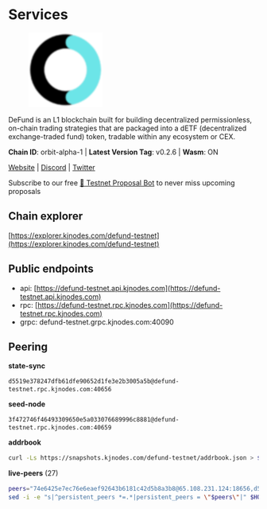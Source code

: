 # Services

<figure><img src="https://raw.githubusercontent.com/kj89/cosmos-images/main/logos/defund.png" width="150" alt=""><figcaption></figcaption></figure>

DeFund is an L1 blockchain built for building decentralized permissionless,  on-chain trading strategies that are packaged into a dETF (decentralized  exchange-traded fund) token, tradable within any ecosystem or CEX.

**Chain ID**: orbit-alpha-1 | **Latest Version Tag**: v0.2.6 | **Wasm**: ON

[Website](https://www.defund.app) | [Discord](https://discord.gg/FV26pRPZ3P) | [Twitter](https://twitter.com/defund_finance)



Subscribe to our free [🤖 Testnet Proposal Bot](https://t.me/kjnodes_testnet_proposal_bot) to never miss upcoming proposals


## Chain explorer
[https://explorer.kjnodes.com/defund-testnet](https://explorer.kjnodes.com/defund-testnet)

## Public endpoints

* api: [https://defund-testnet.api.kjnodes.com](https://defund-testnet.api.kjnodes.com)
* rpc: [https://defund-testnet.rpc.kjnodes.com](https://defund-testnet.rpc.kjnodes.com)
* grpc: defund-testnet.grpc.kjnodes.com:40090

## Peering

**state-sync**

```text
d5519e378247dfb61dfe90652d1fe3e2b3005a5b@defund-testnet.rpc.kjnodes.com:40656
```

**seed-node**

```text
3f472746f46493309650e5a033076689996c8881@defund-testnet.rpc.kjnodes.com:40659
```

**addrbook**
```bash
curl -Ls https://snapshots.kjnodes.com/defund-testnet/addrbook.json > $HOME/.defund/config/addrbook.json
```

**live-peers** (27)
```bash
peers="74e6425e7ec76e6eaef92643b6181c42d5b8a3b8@65.108.231.124:18656,d5519e378247dfb61dfe90652d1fe3e2b3005a5b@65.109.68.190:40656,6ae6e82fe96e9386e40050958f2f3722cdad9826@178.205.12.0:26656,cf94df3ec5c7eca271a1d59b335ae743b2e0307d@185.215.167.45:26656,e73a8c70a1e55c4ee14874c659a9084773ea56ed@95.217.104.49:36656,f31bb89bdb7c2d7867872f9fbbdda3d3d6a9a609@5.78.44.148:26456,e3c348467a8c88c0f65e2ca8a71875d2a384b8b4@185.16.39.19:60656,6b9797483562f7836e0ab23e63b911daf324b55d@65.108.238.147:28656,1a4f0f016ffc8f6814835dc20f5bb7050b2eac90@38.242.239.25:26656,b4a55ed44fbfdd8cc29c893a306210d54772cb70@74.235.61.189:26656,946853034fa6ca41edbf7293aeb79d05f8248c78@91.189.129.20:26656,338858c463b518d6eca7a7c3bd404e33b796b074@89.163.155.117:40656,738dd4cf6cb4e60b2976b9b82d1787b8f8d9ae73@45.132.106.203:26656,e332f554fab24feff380b906813a1d9759c6ceeb@167.235.10.164:13656,878c7b70a38f041d49928dc02418619f85eecbf6@65.109.18.166:45656,335ef25c13bc47350135710e2e056adf4d277c8f@116.202.227.117:40656,a56c51d7a130f33ffa2965a60bee938e7a60c01f@142.132.158.4:10656,806568109c80f3c52901f7f96e412a668a36afa0@185.107.237.145:26656,8517cda53e2cf38197e02b93e6e6a441645ad92d@89.223.53.232:36656,da77231e4a499106b2fa2f0d64e553c2a9e2203b@65.108.199.206:28656,a4996d4a22f2caac032f2b775d81ec238a239c37@94.130.200.205:26656,7dff00a6d6678dd1f29df92774bb15cda17fff28@185.92.149.140:26656,e82f23c5bc0122d14bc63d8d4248140a7838ab52@77.242.105.144:26656,17db2eb88b0f63999593ce5b8206a46c0ab35436@46.8.220.81:26656,d7e78e8abdb68321b8f1f9dc40b0636908b81cf7@65.109.128.79:26656,88668b1252b6a1fe449f3d26ea8e761e75091863@154.53.55.91:30656,3209ec925afead6706ac250aae88d1b85a45a2d3@167.86.85.247:30656"
sed -i -e "s|^persistent_peers *=.*|persistent_peers = \"$peers\"|" $HOME/.defund/config/config.toml
```
